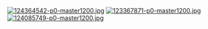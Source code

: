 [![124364542-p0-master1200.jpg](https://i.postimg.cc/TYLVtPsd/124364542-p0-master1200.jpg)](https://postimg.cc/1fSVtyP2)
[![123367871-p0-master1200.jpg](https://i.postimg.cc/g23vPTd1/123367871-p0-master1200.jpg)](https://postimg.cc/BjQ8TNjC)
[![124085749-p0-master1200.jpg](https://i.postimg.cc/vHJWksRW/124085749-p0-master1200.jpg)](https://postimg.cc/SJG2YHxs)
<!---
lafulock/lafulock is a ✨ special ✨ repository because its `README.md` (this file) appears on your GitHub profile.
You can click the Preview link to take a look at your changes.
--->
